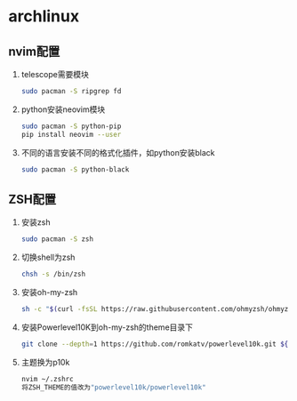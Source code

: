 # archlinux

## nvim配置

1. telescope需要模块

   ```bash
   sudo pacman -S ripgrep fd
   ```
2. python安装neovim模块

   ```bash
   sudo pacman -S python-pip
   pip install neovim --user
   ```
3. 不同的语言安装不同的格式化插件，如python安装black
   ```bash
   sudo pacman -S python-black
   ```
## ZSH配置
1. 安装zsh
   ```bash
   sudo pacman -S zsh

2. 切换shell为zsh

   ```bash
   chsh -s /bin/zsh
   ```

3. 安装oh-my-zsh
   ```bash
   sh -c "$(curl -fsSL https://raw.githubusercontent.com/ohmyzsh/ohmyzsh/master/tools/install.sh)"

4. 安装Powerlevel10K到oh-my-zsh的theme目录下

   ```bash
   git clone --depth=1 https://github.com/romkatv/powerlevel10k.git ${ZSH_CUSTOM:-$HOME/.oh-my-zsh}/themes/powerlevel10k
   ```
5. 主题换为p10k
   ```bash
   nvim ~/.zshrc
   将ZSH_THEME的值改为"powerlevel10k/powerlevel10k"
